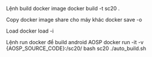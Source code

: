 Lệnh build docker image
docker build -t sc20 .

Copy docker image share cho máy khác
docker save -o <path for generated tar file> <image name>

Load
docker load -i <path to image tar file>

Lệnh run docker để build android AOSP
docker run -it -v {AOSP_SOURCE_CODE}:/sc20/  bash sc20
./auto_build.sh
